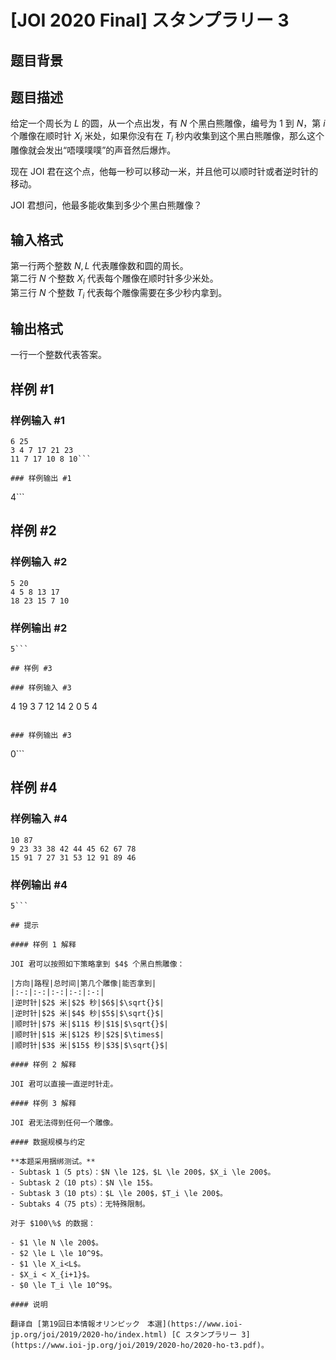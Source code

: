# [JOI 2020 Final] スタンプラリー 3

## 题目背景



## 题目描述

给定一个周长为 $L$ 的圆，从一个点出发，有 $N$ 个黑白熊雕像，编号为 $1$ 到 $N$，第 $i$ 个雕像在顺时针 $X_i$ 米处，如果你没有在 $T_i$ 秒内收集到这个黑白熊雕像，那么这个雕像就会发出“唔噗噗噗”的声音然后爆炸。

现在 JOI 君在这个点，他每一秒可以移动一米，并且他可以顺时针或者逆时针的移动。

JOI 君想问，他最多能收集到多少个黑白熊雕像？

## 输入格式

第一行两个整数 $N,L$ 代表雕像数和圆的周长。      
第二行 $N$ 个整数 $X_i$ 代表每个雕像在顺时针多少米处。       
第三行 $N$ 个整数 $T_i$ 代表每个雕像需要在多少秒内拿到。

## 输出格式

一行一个整数代表答案。

## 样例 #1

### 样例输入 #1
```
6 25
3 4 7 17 21 23
11 7 17 10 8 10```

### 样例输出 #1

```
4```

## 样例 #2

### 样例输入 #2
```
5 20
4 5 8 13 17
18 23 15 7 10
```

### 样例输出 #2

```
5```

## 样例 #3

### 样例输入 #3
```
4 19
3 7 12 14
2 0 5 4
```

### 样例输出 #3

```
0```

## 样例 #4

### 样例输入 #4
```
10 87
9 23 33 38 42 44 45 62 67 78
15 91 7 27 31 53 12 91 89 46
```

### 样例输出 #4

```
5```

## 提示

#### 样例 1 解释

JOI 君可以按照如下策略拿到 $4$ 个黑白熊雕像：

|方向|路程|总时间|第几个雕像|能否拿到|
|:-:|:-:|:-:|:-:|:-:|
|逆时针|$2$ 米|$2$ 秒|$6$|$\sqrt{}$|
|逆时针|$2$ 米|$4$ 秒|$5$|$\sqrt{}$|
|顺时针|$7$ 米|$11$ 秒|$1$|$\sqrt{}$|
|顺时针|$1$ 米|$12$ 秒|$2$|$\times$|
|顺时针|$3$ 米|$15$ 秒|$3$|$\sqrt{}$|

#### 样例 2 解释

JOI 君可以直接一直逆时针走。

#### 样例 3 解释

JOI 君无法得到任何一个雕像。

#### 数据规模与约定

**本题采用捆绑测试。**
- Subtask 1（5 pts）：$N \le 12$，$L \le 200$，$X_i \le 200$。
- Subtask 2（10 pts）：$N \le 15$。
- Subtask 3（10 pts）：$L \le 200$，$T_i \le 200$。
- Subtaks 4（75 pts）：无特殊限制。

对于 $100\%$ 的数据：

- $1 \le N \le 200$。
- $2 \le L \le 10^9$。
- $1 \le X_i<L$。
- $X_i < X_{i+1}$。
- $0 \le T_i \le 10^9$。

#### 说明

翻译自 [第19回日本情報オリンピック　本選](https://www.ioi-jp.org/joi/2019/2020-ho/index.html) [C スタンプラリー 3](https://www.ioi-jp.org/joi/2019/2020-ho/2020-ho-t3.pdf)。
